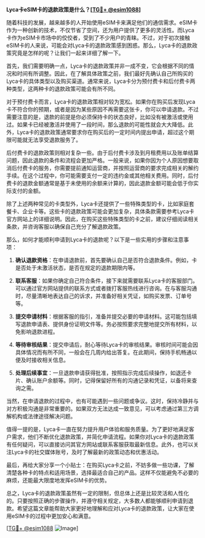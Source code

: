 **Lyca卡eSIM卡的退款政策是什么？[[TG💪+ @esim1088](https://t.me/s/esim1088)]**

随着科技的发展，越来越多的人开始使用eSIM卡来满足他们的通信需求。eSIM卡作为一种创新的技术，不仅节省了空间，还为用户提供了更多的灵活性。而Lyca卡作为eSIM卡市场中的佼佼者，受到了不少用户的青睐。不过，对于初次接触eSIM卡的人来说，可能会对Lyca卡的退款政策感到困惑。那么，Lyca卡的退款政策究竟是怎样的呢？让我们一起来详细了解一下。

首先，我们需要明确一点，Lyca卡的退款政策并非一成不变，它会根据不同的情况和时间有所调整。因此，在了解具体政策之前，我们最好先确认自己所购买的Lyca卡的具体类型以及购买渠道。通常来说，Lyca卡分为预付费卡和后付费卡两种类型，这两种卡的退款政策可能会有所不同。

对于预付费卡而言，Lyca卡的退款政策相对较为宽松。如果你在购买后发现Lyca卡不符合你的预期，或者是因为某些原因不再需要这张卡，你可以申请退款。不过需要注意的是，退款的前提是你必须保持卡的状态良好，比如没有被激活或使用过。如果卡已经被激活并使用了一段时间，那么退款的可能性就会大大降低。此外，Lyca卡的退款政策通常要求你在购买后的一定时间内提出申请，超过这个期限可能就无法享受退款服务了。

后付费卡的退款政策则相对复杂一些。由于后付费卡涉及到月租费用以及账单结算问题，因此退款的条件和流程会更加严格。一般来说，如果你因为个人原因想要取消后付费卡的服务，你需要提前通知运营商，并按照运营商的要求完成相关的解约手续。在这个过程中，你可能需要支付一定的违约金或其他相关费用。同时，后付费卡的退款金额通常是基于未使用的余额来计算的，因此退款金额可能会低于你实际支付的金额。

除了上述两种常见的卡类型外，Lyca卡还提供了一些特殊类型的卡，比如家庭套餐卡、企业卡等。这些卡的退款政策可能会更加复杂，具体条款需要参考Lyca卡官方网站上的详细说明。因此，在购买这些特殊类型的卡之前，建议仔细阅读相关条款，并咨询客服以确保自己充分了解退款政策。

那么，如何才能顺利申请到Lyca卡的退款呢？以下是一些实用的步骤和注意事项：

1. **确认退款资格**：在申请退款前，首先要确认自己是否符合退款条件。例如，卡是否处于未激活状态，是否在规定的退款期限内等。

2. **联系客服**：如果你确定自己符合条件，接下来就需要联系Lyca卡的客服部门。可以通过官方网站提供的联系方式或者拨打客服热线进行咨询。在与客服沟通时，尽量清晰地表达自己的诉求，并准备好相关凭证，如购买发票、订单号等。

3. **提交申请材料**：根据客服的指引，准备并提交必要的申请材料。这可能包括填写退款申请表、提供身份证明文件等。务必按照要求完整地提交所有材料，以免影响退款进程。

4. **等待审核结果**：提交申请后，耐心等待Lyca卡的审核结果。审核时间可能会因具体情况而有所不同，一般会在几周内给出答复。在此期间，保持手机畅通以便及时接收相关信息。

5. **处理后续事宜**：一旦退款申请获得批准，按照指示完成后续操作，如退还卡片、确认账户余额等。同时，记得保留好所有的沟通记录和凭证，以备将来查询之需。

当然，在申请退款的过程中，也有可能遇到一些问题或争议。这时，保持冷静并与对方积极沟通是非常重要的。如果双方无法达成一致意见，可以考虑通过第三方调解机构或法律途径解决问题。

值得一提的是，Lyca卡一直在努力提升用户体验和服务质量。为了更好地满足客户需求，他们不断优化退款政策，并简化申请流程。如果你对Lyca卡的退款政策有任何疑问，可以直接访问其官方网站或联系客服获取最新信息。此外，也可以关注Lyca卡的社交媒体账号，及时了解最新的政策动态和优惠活动。

最后，再给大家分享一个小贴士：在购买Lyca卡之前，不妨多做一些功课，了解清楚各种卡的特点和适用场景，选择最适合自己的产品。这样不仅能避免不必要的麻烦，还能最大限度地发挥eSIM卡的优势。

总之，Lyca卡的退款政策虽然有一定的限制，但总体上还是比较灵活和人性化的。只要按照正确的步骤操作，并遵守相关规定，大多数人都能够顺利申请到退款。希望这篇文章能帮助大家更好地理解和应对Lyca卡的退款政策，让大家在使用eSIM卡的过程中更加安心和满意。

[[TG💪+ @esim1088](https://t.me/s/esim1088) ![Image](https://i.postimg.cc/4NQfJmqS/Snipaste-2025-05-13-00-14-12.png)]
